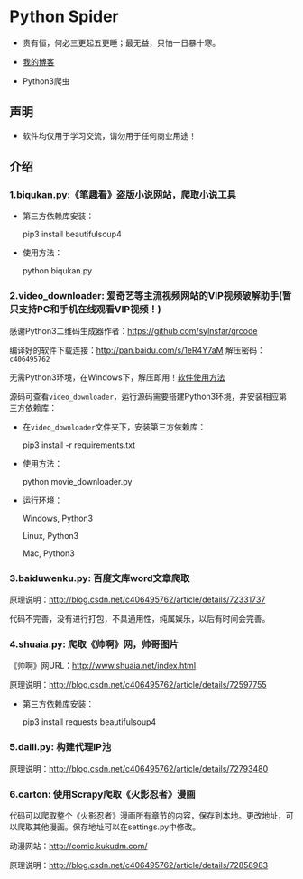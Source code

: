 # Python Spider

* 贵有恒，何必三更起五更睡；最无益，只怕一日暴十寒。

* [我的博客](http://blog.csdn.net/c406495762 "悬停显示")

* Python3爬虫

## 声明

* 软件均仅用于学习交流，请勿用于任何商业用途！

## 介绍
 
### 1.biqukan.py:《笔趣看》盗版小说网站，爬取小说工具

* 第三方依赖库安装：

	pip3 install beautifulsoup4

* 使用方法：

	python biqukan.py

### 2.video_downloader: 爱奇艺等主流视频网站的VIP视频破解助手(暂只支持PC和手机在线观看VIP视频！)

感谢Python3二维码生成器作者：https://github.com/sylnsfar/qrcode
	
编译好的软件下载连接：http://pan.baidu.com/s/1eR4Y7aM  解压密码：`c406495762`
	
无需Python3环境，在Windows下，解压即用！[软件使用方法](http://blog.csdn.net/c406495762/article/details/71334633 "悬停显示")

源码可查看`video_downloader`，运行源码需要搭建Python3环境，并安装相应第三方依赖库：

* 在`video_downloader`文件夹下，安装第三方依赖库：

	pip3 install -r requirements.txt

* 使用方法：
	
	python movie_downloader.py

* 运行环境：
	
	Windows, Python3
	
	Linux, Python3
	
	Mac, Python3

### 3.baiduwenku.py: 百度文库word文章爬取
	
原理说明：http://blog.csdn.net/c406495762/article/details/72331737

代码不完善，没有进行打包，不具通用性，纯属娱乐，以后有时间会完善。
	
### 4.shuaia.py: 爬取《帅啊》网，帅哥图片

《帅啊》网URL：http://www.shuaia.net/index.html

原理说明：http://blog.csdn.net/c406495762/article/details/72597755
	
* 第三方依赖库安装：
	
	pip3 install requests beautifulsoup4
		
### 5.daili.py: 构建代理IP池

原理说明：http://blog.csdn.net/c406495762/article/details/72793480
		
### 6.carton: 使用Scrapy爬取《火影忍者》漫画

代码可以爬取整个《火影忍者》漫画所有章节的内容，保存到本地。更改地址，可以爬取其他漫画。保存地址可以在settings.py中修改。

动漫网站：http://comic.kukudm.com/

原理说明：http://blog.csdn.net/c406495762/article/details/72858983
	
	
	
	

	



